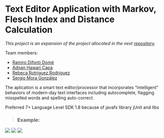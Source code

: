 # Text Editor Application with Markov, Flesch Index and Distance Calculation
*This project is an expansion of the project allocated in the next [repository](https://github.com/salimt/Text-Editor-App).*

Team members:
- [Ramiro Difonti Domé](mailto:alu0101425030@ull.edu.es)
- [Adnan Hawari Capa](mailto:alu0100417012@ull.edu.es)
- [Rebeca Rotriguez Rodriguez](mailto:alu0101394763@ull.edu.es)
- [Sergio Mora González](mailto:alu0100918205@ull.edu.es)

The aplication is a smart text editor/processor that incorporates “intelligent” behaviors of modern-day text interfaces including autocomplete, flagging misspelled words and spelling auto-correct.

Preferred
7+ Language Level
SDK 1.8 because of javafx library
jUnit
and libs

> ### **Example:**

 <a><img src="https://i.imgur.com/f3y9ACN.png"/></a> 
 <a><img src="https://i.imgur.com/O7FJSxq.png"/></a> 
 <a><img src="https://i.imgur.com/KEkcdX6.png"/></a> 
